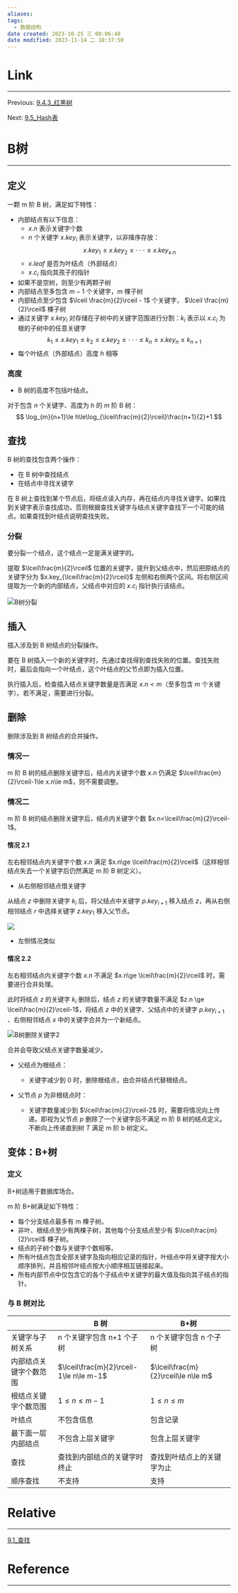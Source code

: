 ```yaml
---
aliases: 
tags:
  - 数据结构
date created: 2023-10-25 三 08:06:48
date modified: 2023-11-14 二 10:37:50
---
```


# Link

---
Previous: [9.4.3_红黑树](9.4.3_红黑树.md)

Next: [9.5_Hash表](9.5_Hash表.md)

# B树

---

## 定义

一颗 m 阶 B 树，满足如下特性：

- 内部结点有以下信息：
  - $x.n$ 表示关键字个数
  - $n$ 个关键字 $x.key_i$ 表示关键字，以非降序存放：$$x.key_1\le x.key_2\le \cdot\cdot\cdot\le x.key_{x.n}$$
  - $x.leaf$ 是否为叶结点（外部结点）
  - $x.c_i$ 指向其孩子的指针
- 如果不是空树，则至少有两颗子树
- 内部结点至多包含 $m-1$ 个关键字，$m$ 棵子树
- 内部结点至少包含 $\lceil \frac{m}{2}\rceil - 1$ 个关键字， $\lceil \frac{m}{2}\rceil$ 棵子树
- 通过关键字 $x.key_i$ 对存储在子树中的关键字范围进行分割：$k_i$ 表示以 $x.c_i$ 为根的子树中的任意关键字 $$k_1\le x.key_1\le k_2\le x.key_2\le\cdot\cdot\cdot\le k_n\le x.key_n\le k_{n+1}$$
- 每个叶结点（外部结点）高度 $h$ 相等

### 高度

- B 树的高度不包括叶结点。

对于包含 $n$ 个关键字、高度为 $h$ 的 $m$ 阶 B 树：
$$
\log_{m}{n+1}\le h\le\log_{\lceil\frac{m}{2}\rceil}\frac{n+1}{2}+1
$$

## 查找

B 树的查找包含两个操作：

- 在 B 树中查找结点
- 在结点中寻找关键字

在 B 树上查找到某个节点后，将结点读入内存，再在结点内寻找关键字。如果找到关键字表示查找成功，否则根据查找关键字与结点关键字查找下一个可能的结点。如果查找到叶结点说明查找失败。

### 分裂

要分裂一个结点，这个结点一定是满关键字的。

提取 $\lceil\frac{m}{2}\rceil$ 位置的关键字，提升到父结点中，然后把原结点的关键字分为 $x.key_{\lceil\frac{m}{2}\rceil}$ 左侧和右侧两个区间。将右侧区间提取为一个新的内部结点，父结点中对应的 $x.c_i$ 指针执行该结点。

![B树分裂](../images/数据结构/B树分裂.png)

## 插入

插入涉及到 B 树结点的分裂操作。

要在 B 树插入一个新的关键字时，先通过查找得到查找失败的位置。查找失败时，最后会指向一个叶结点，这个叶结点的父节点即为插入位置。

执行插入后，检查插入结点关键字数量是否满足 $x.n < m$（至多包含 $m$ 个关键字）。若不满足，需要进行分裂。

## 删除

删除涉及到 B 树结点的合并操作。

### 情况一

m 阶 B 树的结点删除关键字后，结点内关键字个数 $x.n$ 仍满足 $\lceil\frac{m}{2}\rceil-1\le x.n\le m$，则不需要调整。

### 情况二

m 阶 B 树的结点删除关键字后，结点内关键字个数  $x.n<\lceil\frac{m}{2}\rceil-1$。

#### 情况 2.1

左右相邻结点内关键字个数 $x.n$ 满足 $x.n\ge \lceil\frac{m}{2}\rceil$（这样相邻结点失去一个关键字后仍然满足 m 阶 B 树定义）。

- 从右侧相邻结点借关键字

从结点 $z$ 中删除关键字 $k_i$ 后，将父结点中关键字 $p.key_{i+1}$ 移入结点 $z$，再从右侧相邻结点 $r$ 中选择关键字 $z.key_1$ 移入父节点。

![](../images/数据结构/B树删除关键字1.png)

- 左侧情况类似

#### 情况 2.2

左右相邻结点内关键字个数 $x.n$ 不满足 $x.n\ge \lceil\frac{m}{2}\rceil$ 时，需要进行合并处理。

此时将结点 $z$ 的关键字 $k_i$ 删除后，结点 $z$ 的关键字数量不满足 $z.n \ge \lceil\frac{m}{2}\rceil-1$，将结点 $z$ 中的关键字、父结点中的关键字 $p.key_{i+1}$ 、右侧相邻结点 $x$ 中的关键字合并为一个新结点。

![B树删除关键字2](../images/数据结构/B树删除关键字2.png)

合并会导致父结点关键字数量减少。

- 父结点为根结点：
  - 关键字减少到 0 时，删除根结点，由合并结点代替根结点。

- 父节点 $p$ 为非根结点时：
  - 关键字数量减少到 $\lceil\frac{m}{2}\rceil-2$ 时，需要将情况向上传递。即视为父节点 $p$ 删除了一个关键字后不满足 m 阶 B 树的结点定义。不断向上传递直到树 $T$ 满足 m 阶 b 树定义。

## 变体：B+树

### 定义

B+树适用于数据库场合。

m 阶 B+树满足如下特性：

- 每个分支结点最多有 m 棵子树。
- 非叶、根结点至少有两棵子树，其他每个分支结点至少有 $\lceil\frac{m}{2}\rceil$ 棵子树。
- 结点的子树个数与关键字个数相等。
- 所有叶结点包含全部关键字及指向相应记录的指针，叶结点中将关键字按大小顺序排列，并且相邻叶结点按大小顺序相互链接起来。
- 所有内部节点中仅包含它的各个子结点中关键字的最大值及指向其子结点的指针。

### 与 B 树对比

|                        | B 树                                    | B+树                                |
| ---------------------- | --------------------------------------- | ----------------------------------- |
| 关键字与子树关系       | n 个关键字包含 n+1 个子树               | n 个关键字包含 n 个子树             |
| 内部结点关键字个数范围 | $\lceil\frac{m}{2}\rceil-1\le n\le m-1$ | $\lceil\frac{m}{2}\rceil\le n\le m$ |
| 根结点关键字个数范围   | $1\le n\le m-1$                         | $1\le n\le m$                       |
| 叶结点                 | 不包含信息                              | 包含记录                            |
| 最下面一层内部结点     | 不包含上层关键字                        | 包含上层关键字                      |
| 查找                   | 查找到内部结点的关键字时终止            | 查找到叶结点上的关键字为止          |
| 顺序查找               | 不支持                                  | 支持                                |

# Relative

---

[9.1_查找](9.1_查找.md)

# Reference

---

